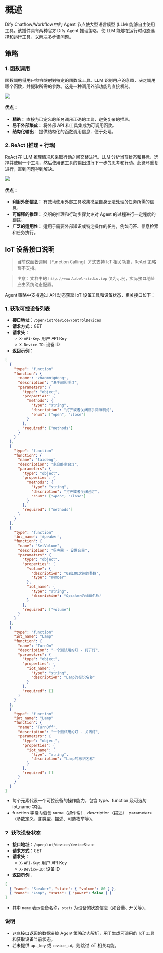 # 概述

Dify Chatflow/Workflow 中的 Agent 节点使大型语言模型 (LLM) 能够自主使用工具。该插件具有两种官方 Dify Agent 推理策略，使 LLM 能够在运行时动态选择和运行工具，以解决多步骤问题。

## 策略

### 1. 函数调用

函数调用将用户命令映射到特定的函数或工具。LLM 识别用户的意图，决定调用哪个函数，并提取所需的参数。这是一种调用外部功能的直接机制。

![](./_assets/function_calling.png)

#### 优点：

- **精确：** 直接为已定义的任务调用正确的工具，避免复杂的推理。
- **易于外部集成：** 将外部 API 和工具集成为可调用函数。
- **结构化输出：** 提供结构化的函数调用信息，便于处理。

### 2. ReAct (推理 + 行动)

ReAct 在 LLM 推理情况和采取行动之间交替进行。LLM 分析当前状态和目标，选择并使用一个工具，然后使用该工具的输出进行下一步的思考和行动。此循环重复进行，直到问题得到解决。

![](./_assets/react.png)

#### 优点：

- **利用外部信息：** 有效地使用外部工具收集模型自身无法处理的任务所需的信息。
- **可解释的推理：** 交织的推理和行动步骤允许对 Agent 的过程进行一定程度的跟踪。
- **广泛的适用性：** 适用于需要外部知识或特定操作的任务，例如问答、信息检索和任务执行。

## IoT 设备接口说明

> 当前仅函数调用（Function Calling）方式支持 IoT 相关功能，ReAct 策略暂不支持。

> 注意：文档中的 `http://www.label-studio.top` 仅为示例，实际接口地址应由系统动态配置。

Agent 策略中支持通过 API 动态获取 IoT 设备工具和设备状态，相关接口如下：

### 1. 获取可控设备列表

- **接口地址**：`/open/iot/device/controlDevices`
- **请求方式**：GET
- **请求头**：
  - `X-API-Key`: 用户 API Key
  - `X-Device-ID`: 设备 ID
- **返回示例**：

```json
[
  {
    "type": "function",
    "function": {
      "name": "zhaomnigdeng",
      "description": "洗手间照明灯",
      "parameters": {
        "type": "object",
        "properties": {
          "methods": {
            "type": "string",
            "description": "打开或者关闭洗手间照明灯",
            "enum": ["open", "close"]
          }
        },
        "required": ["methods"]
      }
    }
  },
  {
    "type": "function",
    "function": {
      "name": "taideng",
      "description": "家庭卧室台灯",
      "parameters": {
        "type": "object",
        "properties": {
          "methods": {
            "type": "string",
            "description": "打开或者关闭台灯",
            "enum": ["open", "close"]
          }
        },
        "required": ["methods"]
      }
    }
  },
  {
    "type": "function",
    "iot_name": "Speaker",
    "function": {
      "name": "SetVolume",
      "description": "扬声器 - 设置音量",
      "parameters": {
        "type": "object",
        "properties": {
          "volume": {
            "description": "0到100之间的整数",
            "type": "number"
          },
          "iot_name": {
            "type": "string",
            "description": "Speaker的标识名称"
          }
        },
        "required": ["volume"]
      }
    }
  },
  {
    "type": "function",
    "iot_name": "Lamp",
    "function": {
      "name": "TurnOn",
      "description": "一个测试用的灯 - 打开灯",
      "parameters": {
        "type": "object",
        "properties": {
          "iot_name": {
            "type": "string",
            "description": "Lamp的标识名称"
          }
        },
        "required": []
      }
    }
  },
  {
    "type": "function",
    "iot_name": "Lamp",
    "function": {
      "name": "TurnOff",
      "description": "一个测试用的灯 - 关闭灯",
      "parameters": {
        "type": "object",
        "properties": {
          "iot_name": {
            "type": "string",
            "description": "Lamp的标识名称"
          }
        },
        "required": []
      }
    }
  }
]
```

- 每个元素代表一个可控设备的操作能力，包含 type、function 及可选的 iot_name 字段。
- function 字段内包含 name（操作名）、description（描述）、parameters（参数定义，含类型、描述、可选枚举等）。

### 2. 获取设备状态

- **接口地址**：`/open/iot/device/deviceState`
- **请求方式**：GET
- **请求头**：
  - `X-API-Key`: 用户 API Key
  - `X-Device-ID`: 设备 ID
- **返回示例**：

```json
[
  { "name": "Speaker", "state": { "volume": 80 } },
  { "name": "Lamp", "state": { "power": false } }
]
```

- 其中 `name` 表示设备名称，`state` 为设备的状态信息（如音量、开关等）。

### 说明

- 这些接口返回的数据会被 Agent 策略动态解析，用于生成可调用的 IoT 工具和获取设备当前状态。
- 若未提供 `api_key` 或 `device_id`，则跳过 IoT 相关功能。
